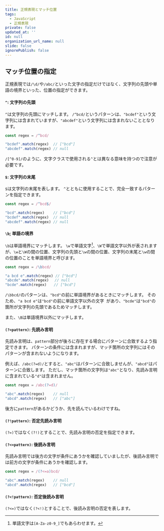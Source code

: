 ```yaml
---
title: 正規表現とマッチ位置
tags:
  - JavaScript
  - 正規表現
private: false
updated_at: ''
id: null
organization_url_name: null
slide: false
ignorePublish: false
---
```

## マッチ位置の指定
正規表現では`/\d/`や`/abc/`といった文字の指定だけではなく、文字列の先頭や単語の境界といった、位置の指定ができます。

#### `^`: 文字列の先頭
`^`は文字列の先頭にマッチします。
`/^bcd/`というパターンは、`"bcdef"`という文字列には含まれていますが、`"abcdef"`という文字列には含まれないこととなります。
```js
const regex = /^bcd/

"bcdef".match(regex)  // ["bcd"]
"abcdef".match(regex) // null
```

`/[^0-9]/`のように、文字クラスで使用される`^`とは異なる意味を持つので注意が必要です。

#### `$`: 文字列の末尾
`$`は文字列の末尾を表します。
`^`とともに使用することで、完全一致するパターンを指定できます。
```js
const regex = /^bcd$/

"bcd".match(regex)    // ["bcd"]
"bcdef".match(regex)  // null
"abcdef".match(regex) // null
```

#### `\b`; 単語の境界
`\b`は単語境界にマッチします。
`\w`で単語文字[^1]、`\W`で単語文字以外が表されますが、`\w`と`\W`の間の位置、文字列の先頭と`\w`の間の位置、文字列の末尾と`\w`の間の位置のことを単語境界と呼びます。
```js
const regex = /\bbcd/

"a bcd e".match(regex) // ["bcd"]
"abcde".match(regex) 　// null
"bcde".match(regex)　　// ["bcd"]
```
`/\bbcd/`のパターンは、`"bcd"`の前に単語境界があるときにマッチします。
そのため、`"a bcd e"`は`"bcd"`の前に単語文字以外の文字` `があり、`"bcde"`は`"bcd"`の箇所が文字列の先頭であるためマッチします。

また、`\B`は単語境界以外にマッチします。
#### `(?=pattern)`: 先読み言明
先読み言明は、`pattern`部分が後ろに存在する場合にパターンに合致するよう指定できます。
パターンの条件には含まれますが、マッチ箇所の文字列にはそのパターンが含まれないようになります。

例えば、`/abc(?=d)/`とすると、`"abc"`はパターンに合致しませんが、`"abcd"`はパターンに合致します。
ただし、マッチ箇所の文字列は`"abc"`となり、先読み言明に含まれている`"d"`は含まれません。
```js
const regex = /abc(?=d)/

"abc".match(regex)    // null
"abcd".match(regex)   // ["abc"]
```


後方に`pattern`があるかどうか、先を読んでいるわけですね。

#### `(?!pattern)`: 否定先読み言明
`(?=)`ではなく`(?!)`とすることで、先読み言明の否定を指定できます。

#### `(?<=pattern)`: 後読み言明
先読み言明では後方の文字が条件にあうかを確認していましたが、後読み言明では前方の文字が条件にあうかを確認します。
```js
const regex = /(?<=a)bcd/

"abc".match(regex)    // null
"abcd".match(regex)   // ["bcd"]
```

#### `(?<!pattern)`: 否定後読み言明
`(?<=)`ではなく`(?<!)`とすることで、後読み言明の否定を表します。

[^1]: 単語文字は`[A-Za-z0-9_]`でもあらわせます。